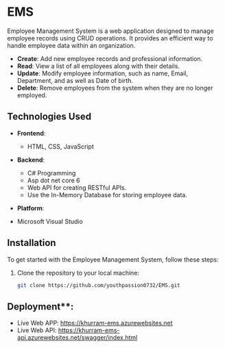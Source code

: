# EMS
Employee Management System is a web application designed to manage employee records using CRUD operations. 
It provides an efficient way to handle employee data within an organization.

- **Create**: Add new employee records and professional information.
- **Read**: View a list of all employees along with their details.
- **Update**: Modify employee information, such as name, Email, Department, and as well as Date of birth.
- **Delete**: Remove employees from the system when they are no longer employed.

## Technologies Used

- **Frontend**:
  - HTML, CSS, JavaScript
  
- **Backend**:
  - C# Programming
  - Asp dot net core 6 
  - Web API for creating RESTful APIs.
  - Use the In-Memory Database for storing employee data.
    
- **Platform**:
- Microsoft Visual Studio
  
## Installation

To get started with the Employee Management System, follow these steps:

1. Clone the repository to your local machine:

   ```bash
   git clone https://github.com/youthpassion0732/EMS.git

## Deployment**:
- Live Web APP: https://khurram-ems.azurewebsites.net
- Live Web API: https://khurram-ems-api.azurewebsites.net/swagger/index.html
